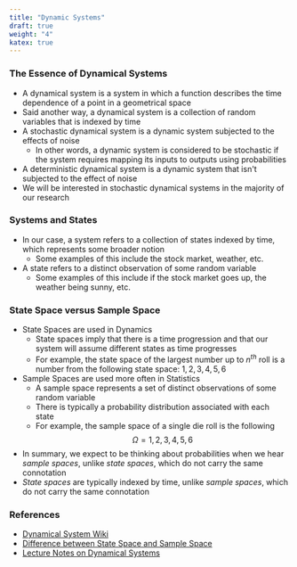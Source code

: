 ```yaml
---
title: "Dynamic Systems"
draft: true
weight: "4"
katex: true
---
```


### The Essence of Dynamical Systems
- A dynamical system is a system in which a function describes the time dependence of a point in a geometrical space
- Said another way, a dynamical system is a collection of random variables that is indexed by time
- A stochastic dynamical system is a dynamic system subjected to the effects of noise
	- In other words, a dynamic system is considered to be stochastic if the system requires mapping its inputs to outputs using probabilities
- A deterministic dynamical system is a dynamic system that isn't subjected to the effect of noise
- We will be interested in stochastic dynamical systems in the majority of our research

### Systems and States
- In our case, a system refers to a collection of states indexed by time, which represents some broader notion
	- Some examples of this include the stock market, weather, etc.
- A state refers to a distinct observation of some random variable
	- Some examples of this include if the stock market goes up, the weather being sunny, etc.

### State Space versus Sample Space
- State Spaces are used in Dynamics
	- State spaces imply that there is a time progression and that our system will assume different states as time progresses
	- For example, the state space of the largest number up to $n^{th}$ roll is a number from the following state space: ${1, 2, 3, 4, 5, 6}$
- Sample Spaces are used more often in Statistics
	- A sample space represents a set of distinct observations of some random variable
	- There is typically a probability distribution associated with each state
	- For example, the sample space of a single die roll is the following
	$$ \Omega = {1, 2, 3, 4, 5, 6} $$
- In summary, we expect to be thinking about probabilities when we hear *sample spaces*, unlike *state spaces*, which do not carry the same connotation
- *State spaces* are typically indexed by time, unlike *sample spaces*, which do not carry the same connotation

### References
- [Dynamical System Wiki](https://en.wikipedia.org/wiki/Dynamical_system)
- [Difference between State Space and Sample Space](https://math.stackexchange.com/questions/2042801/state-space-and-sample-space-difference)
- [Lecture Notes on Dynamical Systems](https://www.math.ucdavis.edu/~soshniko/135b/Mid1Sol.pdf)

